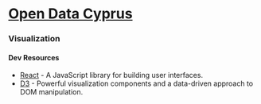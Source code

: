 # [Open Data Cyprus](http://www.data.gov.cy)

### Visualization

#### Dev Resources

- [React](https://facebook.github.io/react/) - A JavaScript library for building user interfaces.
- [D3](https://d3js.org/) -  Powerful visualization components and a data-driven approach to DOM manipulation.
